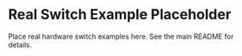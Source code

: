 # Real Switch Example Placeholder

Place real hardware switch examples here. See the main README for details.

